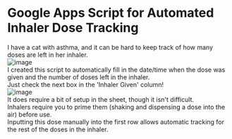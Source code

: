 # Google Apps Script for Automated Inhaler Dose Tracking

I have a cat with asthma, and it can be hard to keep track of how many doses are left in her inhaler.  
![image](https://github.com/user-attachments/assets/88a49fd9-9fd1-4415-bd30-317366a54583)       
I created this script to automatically fill in the date/time when the dose was given and the number of doses left in the inhaler.  
Just check the next box in the 'Inhaler Given' column!  
![image](https://github.com/user-attachments/assets/9db78788-e779-4f98-b0be-33466932f403)   
It does require a bit of setup in the sheet, though it isn't difficult.   
Inhalers require you to prime them (shaking and dispensing a dose into the air) before use.   
Inputting this dose manually into the first row allows automatic tracking for the rest of the doses in the inhaler.  

